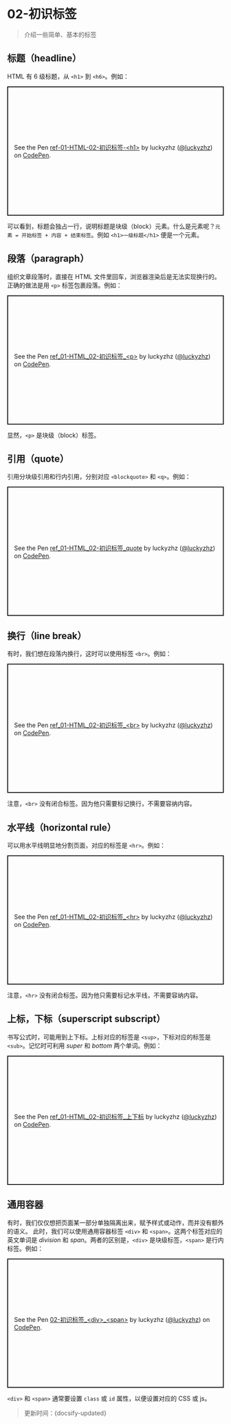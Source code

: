 # 02-初识标签

> 介绍一些简单、基本的标签

## 标题（headline）

HTML 有 6 级标题，从 `<h1>` 到 `<h6>`。例如：

<p class="codepen" data-height="300" data-default-tab="html,result" data-slug-hash="MWvxRQW" data-editable="true" data-user="luckyzhz" style="height: 300px; box-sizing: border-box; display: flex; align-items: center; justify-content: center; border: 2px solid; margin: 1em 0; padding: 1em;">
  <span>See the Pen <a href="https://codepen.io/luckyzhz/pen/MWvxRQW">
  ref-01-HTML-02-初识标签-&lt;h1&gt;</a> by luckyzhz (<a href="https://codepen.io/luckyzhz">@luckyzhz</a>)
  on <a href="https://codepen.io">CodePen</a>.</span>
</p>
<script async src="https://cpwebassets.codepen.io/assets/embed/ei.js"></script>

可以看到，标题会独占一行，说明标题是块级（block）元素。什么是元素呢？`元素 = 开始标签 + 内容 + 结束标签`。例如 `<h1>一级标题</h1>` 便是一个元素。

## 段落（paragraph）

组织文章段落时，直接在 HTML 文件里回车，浏览器渲染后是无法实现换行的。
正确的做法是用 `<p>` 标签包裹段落。例如：

<p class="codepen" data-height="300" data-default-tab="html,result" data-slug-hash="BadbEbb" data-editable="true" data-user="luckyzhz" style="height: 300px; box-sizing: border-box; display: flex; align-items: center; justify-content: center; border: 2px solid; margin: 1em 0; padding: 1em;">
  <span>See the Pen <a href="https://codepen.io/luckyzhz/pen/BadbEbb">
  ref_01-HTML_02-初识标签_&lt;p&gt;</a> by luckyzhz (<a href="https://codepen.io/luckyzhz">@luckyzhz</a>)
  on <a href="https://codepen.io">CodePen</a>.</span>
</p>
<script async src="https://cpwebassets.codepen.io/assets/embed/ei.js"></script>

显然，`<p>` 是块级（block）标签。

## 引用（quote）

引用分块级引用和行内引用，分别对应 `<blockquote>` 和 `<q>`。例如：

<p class="codepen" data-height="300" data-default-tab="html,result" data-slug-hash="NWvJVxW" data-editable="true" data-user="luckyzhz" style="height: 300px; box-sizing: border-box; display: flex; align-items: center; justify-content: center; border: 2px solid; margin: 1em 0; padding: 1em;">
  <span>See the Pen <a href="https://codepen.io/luckyzhz/pen/NWvJVxW">
  ref_01-HTML_02-初识标签_quote</a> by luckyzhz (<a href="https://codepen.io/luckyzhz">@luckyzhz</a>)
  on <a href="https://codepen.io">CodePen</a>.</span>
</p>
<script async src="https://cpwebassets.codepen.io/assets/embed/ei.js"></script>

## 换行（line break）

有时，我们想在段落内换行，这时可以使用标签 `<br>`。例如：

<p class="codepen" data-height="300" data-default-tab="html,result" data-slug-hash="NWvJVaG" data-editable="true" data-user="luckyzhz" style="height: 300px; box-sizing: border-box; display: flex; align-items: center; justify-content: center; border: 2px solid; margin: 1em 0; padding: 1em;">
  <span>See the Pen <a href="https://codepen.io/luckyzhz/pen/NWvJVaG">
  ref_01-HTML_02-初识标签_&lt;br&gt;</a> by luckyzhz (<a href="https://codepen.io/luckyzhz">@luckyzhz</a>)
  on <a href="https://codepen.io">CodePen</a>.</span>
</p>
<script async src="https://cpwebassets.codepen.io/assets/embed/ei.js"></script>

注意，`<br>` 没有闭合标签。因为他只需要标记换行，不需要容纳内容。

## 水平线（horizontal rule）

可以用水平线明显地分割页面，对应的标签是 `<hr>`。例如：

<p class="codepen" data-height="300" data-default-tab="html,result" data-slug-hash="NWvJVyx" data-editable="true" data-user="luckyzhz" style="height: 300px; box-sizing: border-box; display: flex; align-items: center; justify-content: center; border: 2px solid; margin: 1em 0; padding: 1em;">
  <span>See the Pen <a href="https://codepen.io/luckyzhz/pen/NWvJVyx">
  ref_01-HTML_02-初识标签_&lt;hr&gt;</a> by luckyzhz (<a href="https://codepen.io/luckyzhz">@luckyzhz</a>)
  on <a href="https://codepen.io">CodePen</a>.</span>
</p>
<script async src="https://cpwebassets.codepen.io/assets/embed/ei.js"></script>

注意，`<hr>` 没有闭合标签。因为他只需要标记水平线，不需要容纳内容。

## 上标，下标（superscript subscript）

书写公式时，可能用到上下标。上标对应的标签是 `<sup>`，下标对应的标签是 `<sub>`。记忆时可利用 *super* 和 *bottom* 两个单词。例如：

<p class="codepen" data-height="300" data-default-tab="html,result" data-slug-hash="WNEmByx" data-editable="true" data-user="luckyzhz" style="height: 300px; box-sizing: border-box; display: flex; align-items: center; justify-content: center; border: 2px solid; margin: 1em 0; padding: 1em;">
  <span>See the Pen <a href="https://codepen.io/luckyzhz/pen/WNEmByx">
  ref_01-HTML_02-初识标签_上下标</a> by luckyzhz (<a href="https://codepen.io/luckyzhz">@luckyzhz</a>)
  on <a href="https://codepen.io">CodePen</a>.</span>
</p>
<script async src="https://cpwebassets.codepen.io/assets/embed/ei.js"></script>

## 通用容器

有时，我们仅仅想把页面某一部分单独隔离出来，赋予样式或动作，而并没有额外的语义。
此时，我们可以使用通用容器标签 `<div>` 和 `<span>`。这两个标签对应的英文单词是 *division* 和
*span*。两者的区别是，`<div>` 是块级标签，`<span>` 是行内标签。例如：

<p class="codepen" data-height="300" data-default-tab="html,result" data-slug-hash="YzxMyRW" data-editable="true" data-user="luckyzhz" style="height: 300px; box-sizing: border-box; display: flex; align-items: center; justify-content: center; border: 2px solid; margin: 1em 0; padding: 1em;">
  <span>See the Pen <a href="https://codepen.io/luckyzhz/pen/YzxMyRW">
  02-初识标签_&lt;div&gt;_&lt;span&gt;</a> by luckyzhz (<a href="https://codepen.io/luckyzhz">@luckyzhz</a>)
  on <a href="https://codepen.io">CodePen</a>.</span>
</p>
<script async src="https://cpwebassets.codepen.io/assets/embed/ei.js"></script>

`<div>` 和 `<span>` 通常要设置 `class` 或 `id` 属性，以便设置对应的 CSS 或 js。



> 更新时间：{docsify-updated}